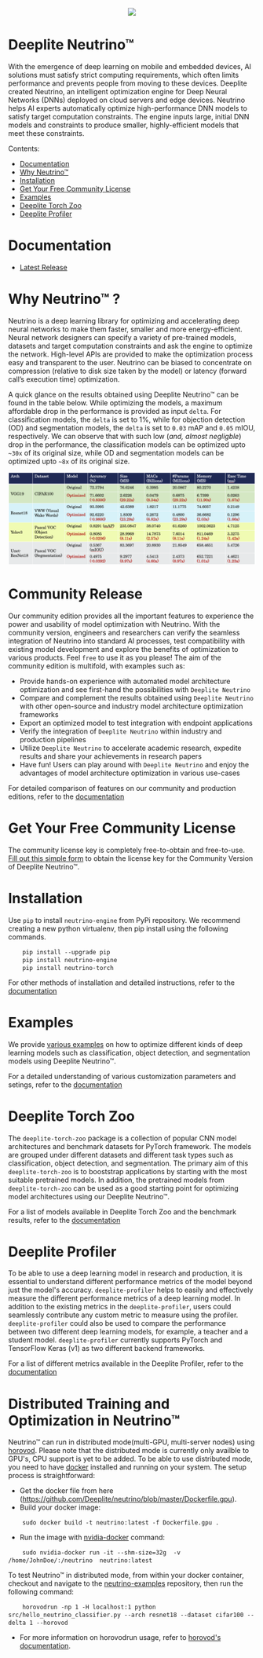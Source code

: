 
<p align="center">
  <img src="https://docs.deeplite.ai/neutrino/_static/content/deeplite-logo-color.png" />
</p>

# Deeplite Neutrino™

With the emergence of deep learning on mobile and embedded devices, AI solutions must satisfy strict computing requirements, which often limits performance and prevents people from moving to these devices. Deeplite created Neutrino, an intelligent optimization engine for Deep Neural Networks (DNNs) deployed on cloud servers and edge devices. Neutrino helps AI experts automatically optimize high-performance DNN models to satisfy target computation constraints. The engine inputs large, initial DNN models and constraints to produce smaller, highly-efficient models that meet these constraints.

Contents:

- [Documentation](#Documentation)
- [Why Neutrino™](#Why-Neutrino™-?)
- [Installation](#Installation)
- [Get Your Free Community License](#Get-Your-Free-Community-License)
- [Examples](#Examples)
- [Deeplite Torch Zoo](#Deeplite-Torch-Zoo)
- [Deeplite Profiler](#Deeplite-Profiler)

# Documentation

* [Latest Release](https://docs.deeplite.ai/neutrino/index.html)


# Why Neutrino™ ?

Neutrino is a deep learning library for optimizing and accelerating deep neural networks to make them faster, smaller and more energy-efficient. Neural network designers can specify a variety of pre-trained models, datasets and target computation constraints and ask the engine to optimize the network. High-level APIs are provided to make the optimization process easy and transparent to the user. Neutrino can be biased to concentrate on compression (relative to disk size taken by the model) or latency (forward call’s execution time) optimization.

A quick glance on the results obtained using Deeplite Neutrino™ can be found in the table below. While optimizing the models, a maximum affordable drop in the performance is provided as input `delta`. For classification models, the `delta` is set to 1%, while for objection detection (OD) and segmentation models, the `delta` is set to `0.03` mAP and `0.05` mIOU, respectively. We can observe that with such low (_and, almost negligble_) drop in the performance, the classification models can be optimized upto `~30x` of its original size, while OD and segmentation models can be optimized upto `~8x` of its original size.

<p align="center">
  <img src="https://github.com/Deeplite/neutrino/raw/master/docs/media/results.png" />
</p>

# Community Release

Our community edition provides all the important features to experience the power and usability of model optimization with Neutrino. With the community version, engineers and researchers can verify the seamless integration of Neutrino into standard AI processes, test compatibility with existing model development and explore the benefits of optimization to various products. Feel `free` to use it as you please! The aim of the community edition is multifold, with examples such as:

- Provide hands-on experience with automated model architecture optimization and see first-hand the possibilities with ``Deeplite Neutrino``
- Compare and complement the results obtained using ``Deeplite Neutrino`` with other open-source and industry model architecture optimization frameworks
- Export an optimized model to test integration with endpoint applications
- Verify the integration of ``Deeplite Neutrino`` within industry and production pipelines
- Utilize ``Deeplite Neutrino`` to accelerate academic research, expedite results and share your achievements in research papers
- Have fun! Users can play around with ``Deeplite Neutrino`` and enjoy the advantages of model architecture optimization in various use-cases 

For detailed comparison of features on our community and production editions, refer to the [documentation](https://docs.deeplite.ai/neutrino/features.html)

# Get Your Free Community License

The community license key is completely free-to-obtain and free-to-use. [Fill out this simple form](<https://info.deeplite.ai/community>) to obtain the license key for the Community Version of Deeplite Neutrino™.

# Installation

Use ``pip`` to install `neutrino-engine` from PyPi repository. We recommend creating a new python virtualenv, then pip install using the following commands.

```{.python}
    pip install --upgrade pip
    pip install neutrino-engine
    pip install neutrino-torch
```

For other methods of installation and detailed instructions, refer to the [documentation](https://docs.deeplite.ai/neutrino/install.html)

# Examples

We provide [various examples](https://github.com/Deeplite/neutrino-examples) on how to optimize different kinds of deep learning models such as classification, object detection, and segmentation models using Deeplite Neutrino™.

For a detailed understanding of various customization parameters and setings, refer to the [documentation](https://docs.deeplite.ai/neutrino/engine.html)

# Deeplite Torch Zoo

The ``deeplite-torch-zoo`` package is a collection of popular CNN model architectures and benchmark datasets for PyTorch framework. The models are grouped under different datasets and different task types such as classification, object detection, and segmentation. The primary aim of this ``deeplite-torch-zoo`` is to booststrap applications by starting with the most suitable pretrained models. In addition, the pretrained models from ``deeplite-torch-zoo`` can be used as a good starting point for optimizing model architectures using our Deeplite Neutrino™. 

For a list of models available in Deeplite Torch Zoo and the benchmark results, refer to the [documentation](https://docs.deeplite.ai/neutrino/zoo.html)

# Deeplite Profiler

To be able to use a deep learning model in research and production, it is essential to understand different performance metrics of the model beyond just the model's accuracy.  ``deeplite-profiler`` helps to easily and effectively measure the different performance metrics of a deep learning model. In addition to the existing metrics in the ``deeplite-profiler``, users could seamlessly contribute any custom metric to measure using the profiler. ``deeplite-profiler`` could also be used to compare the performance between two different deep learning models, for example, a teacher and a student model. ``deeplite-profiler`` currently supports PyTorch and TensorFlow Keras (v1) as two different backend frameworks.

For a list of different metrics available in the Deeplite Profiler, refer to the [documentation](https://docs.deeplite.ai/neutrino/profiler.html)

# Distributed Training and Optimization in Neutrino™

Neutrino™ can run in distributed mode(multi-GPU, multi-server nodes) using [horovod](https://github.com/horovod/horovod). Please note that the distributed mode is currently only availble to GPU's, CPU support is yet to be added. To be able to use distributed mode, you need to have [docker](https://www.docker.com/) installed and running on your system. The setup process is straightforward:

- Get the docker file from here (https://github.com/Deeplite/neutrino/blob/master/Dockerfile.gpu).
- Build your docker image:

```{.python}
    sudo docker build -t neutrino:latest -f Dockerfile.gpu .
```

- Run the image with [nvidia-docker](https://github.com/NVIDIA/nvidia-docker) command:

```{.python}
    sudo nvidia-docker run -it --shm-size=32g  -v /home/JohnDoe/:/neutrino  neutrino:latest
```
To test Neutrino™ in distributed mode, from within your docker container, checkout and navigate to the [neutrino-examples](https://github.com/Deeplite/neutrino-examples) repository, then run the following command:

```{.python}
    horovodrun -np 1 -H localhost:1 python src/hello_neutrino_classifier.py --arch resnet18 --dataset cifar100 --delta 1 --horovod
```

- For more information on horovodrun usage, refer to [horovod's documentation](https://horovod.readthedocs.io/en/stable/running.html).